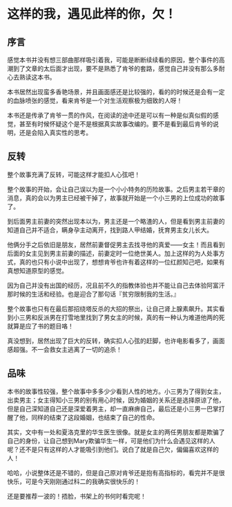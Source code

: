 # 这样的我，遇见此样的你，欠！

## 序言

感觉本书并没有想三部曲那样吸引着我，可能是断断续续看的原因，整个事件的高潮到了文章的太后面才出现，要不是熟悉了肯爷的套路，感觉自己并没有那么多耐心去熟读这本书。

本书居然出现蛮多香艳场景，并且画面感还是比较强的，看的的时候还是会有一定的血脉喷张的感觉，看来肯爷是一个对生活观察极为细致的人呀！

本书还是传承了肯爷一贯的作风，在阅读的途中还是可以有一种是似真似假的感觉，甚至有时候怀疑这个是不是根据真实故事改编的。要不是看到最后肯爷的说明，还是会陷入真实性的思考。

## 反转

整个故事充满了反转，可能这样才能扣人心弦吧！

整个故事的开始，会让自己误以为是一个小小特务的历险故事。之后男主若干章的消息，真的会以为男主已经被干掉了，故事就开始是一个小三男的上位成功的故事了。

到后面男主前妻的突然出现本以为，男主还是一个略渣的人，但是看到男主前妻的知道自己并不适合，瞒身孕主动离开，找到路人甲结婚，抚育男主女儿长大。

他俩分手之后依旧是朋友，居然前妻督促男主去找寻他的真爱——女主！而且看到后面的女主见到男主前妻的描述，前妻定时一位绝世美人。加上这样的为人处事方式，真的也只有小说中出现了，想想肯爷也许有着这样的一位红颜知己吧，如果有真想知道原型的感觉。

因为自己并没有出国的经历，况且前不久的指教体验也并不能让自己去体验阿富汗那时候的生活和经验。也是迎合了那句话『贫穷限制我的生活。』

整个故事也只有在最后那招绕塔反杀的大招的祭出，让自己肾上腺素飙升。其实看到小三男和反派男在打雪地里找到了男女主的时候，真的有一种认为难道他两的死就算是应了书的题目咯！

真没想到，居然出现了巨大的反转，确实扣人心弦的赶脚，也许电影看多了，画面感超强。不一会救女主逃离了一切的追杀！

## 品味

本书的故事性较强，整个故事中多多少少看到人性的地方。小三男为了得到女主，出卖男主；女主得知小三男的别有用心时候，因为婚姻的关系还是选择原谅了他，但是自己深知道自己还是深爱着男主，却一直麻痹自己，最后还是小三男一巴掌打醒了他，同样的结束了这段婚姻，也结束了自己的性命。

其实，文中有一处和夏洛克里的华生医生很像。就是女主的两任男朋友都是欺骗了自己的身份，让自己想到Mary欺骗华生一样，可是他们为什么会遇见这样的人呢？还不是只有这样的人才能吸引到他们。说白了就是自己欠，偏偏喜欢这样的人！

哈哈，小说整体还是不错的，但是自己原对肯爷还是抱有高指标的，看完并不是很快乐，可是今天刚刚通过科二的我确实很快乐的！

还是要推荐一波的！捂脸，书架上的书何时看完呢！
